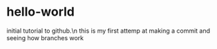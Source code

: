 # hello-world
initial tutorial to github.\n
this is my first attemp at making a commit and seeing how branches work
